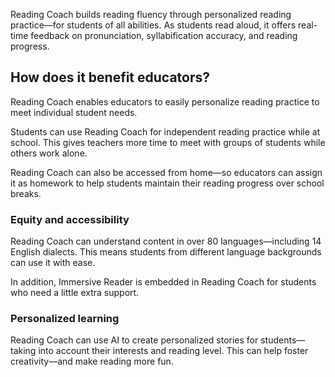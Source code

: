Reading Coach builds reading fluency through personalized reading practice—for students of all abilities. As students read aloud, it offers real-time feedback on pronunciation, syllabification accuracy, and reading progress.

## How does it benefit educators?

Reading Coach enables educators to easily personalize reading practice to meet individual student needs.

Students can use Reading Coach for independent reading practice while at school. This gives teachers more time to meet with groups of students while others work alone.

Reading Coach can also be accessed from home—so educators can assign it as homework to help students maintain their reading progress over school breaks.

### Equity and accessibility

Reading Coach can understand content in over 80 languages—including 14 English dialects. This means students from different language backgrounds can use it with ease.

In addition, Immersive Reader is embedded in Reading Coach for students who need a little extra support.

### Personalized learning

Reading Coach can use AI to create personalized stories for students—taking into account their interests and reading level. This can help foster creativity—and make reading more fun.